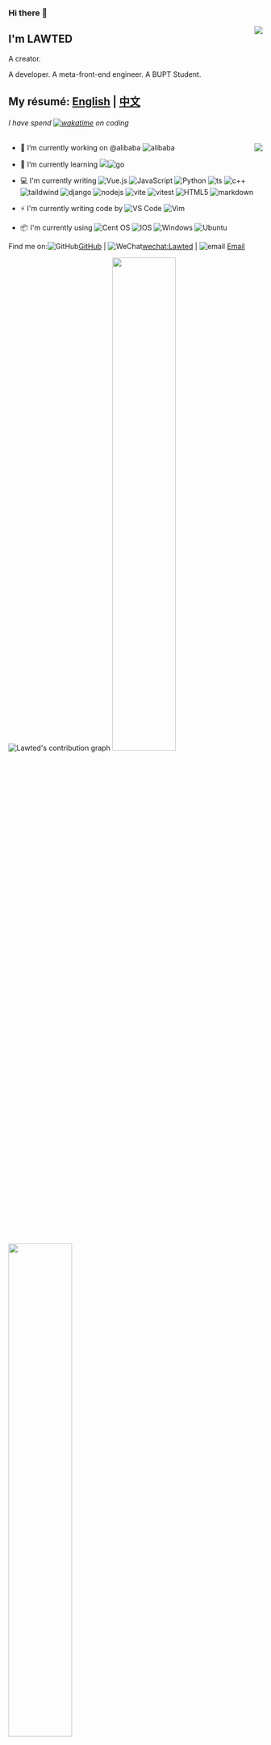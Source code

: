 ### Hi there 👋

<img align="right" src="https://github-readme-stats.vercel.app/api?username=LAWTED&show_icons=true&title_color=ffffff&icon_color=bb2acf&text_color=daf7dc&bg_color=151515" />

## I'm **LAWTED**

<p>A creator. </p>A developer. A meta-front-end engineer. A BUPT Student. 

## My résumé: [English](https://github.com/LAWTED/resume/blob/master/README.md) | [中文](https://github.com/LAWTED/resume/blob/master/README_zh.md)
###### I have spend [![wakatime](https://wakatime.com/badge/user/b538f533-3e8c-4b7b-ab49-7aab7771d31c.svg)](https://wakatime.com/@b538f533-3e8c-4b7b-ab49-7aab7771d31c) on coding


<img align="right" src="https://github-readme-stats.vercel.app/api/top-langs/?username=LAWTED&layout=compact&exclude_repo=sumy7.github.io&title_color=ffffff&icon_color=bb2acf&text_color=daf7dc&bg_color=151515" />

- 🔭 I’m currently working on @alibaba ![alibaba](https://api.iconify.design/simple-icons:alibabadotcom.svg?color=%23ffffff)
- 🌱 I’m currently learning ![](https://api.iconify.design/vscode-icons:file-type-typescript-official.svg)![go](https://api.iconify.design/logos:go.svg)
- 💻 I'm currently writing ![Vue.js](https://api.iconify.design/logos:vue.svg) ![JavaScript](https://api.iconify.design/logos:javascript.svg) ![Python](https://api.iconify.design/logos:python.svg) ![ts](https://api.iconify.design/logos:typescript-icon.svg) ![c++](https://api.iconify.design/logos:c-plusplus.svg)![taildwind](https://api.iconify.design/logos:tailwindcss-icon.svg) ![django](https://api.iconify.design/logos:django-icon.svg) ![nodejs](https://api.iconify.design/logos:nodejs-icon.svg) ![vite](https://api.iconify.design/logos:vitejs.svg) ![vitest](https://api.iconify.design/logos:vitest.svg) ![HTML5](https://api.iconify.design/logos:html-5.svg) ![markdown](https://api.iconify.design/logos:markdown.svg?color=%23ffffff)




- ⚡ I'm currently writing code by ![VS Code](https://api.iconify.design/logos:visual-studio-code.svg) ![Vim](https://api.iconify.design/logos:vim.svg)
- :package: I'm currently using ![Cent OS](https://api.iconify.design/logos:centos-icon.svg) ![IOS](https://api.iconify.design/logos:ios.svg?color=%23ffffff) ![Windows](https://api.iconify.design/logos:microsoft-windows.svg) ![Ubuntu](https://api.iconify.design/logos:ubuntu.svg)


Find me on:![GitHub](https://api.iconify.design/fa6-brands:github.svg)[GitHub](https://github.com/LAWTED) | ![WeChat](https://api.iconify.design/ic:baseline-wechat.svg)[wechat:Lawted]() | ![email](https://api.iconify.design/fxemoji:email.svg) [Email](mailto:wmz@bupt.edu.cn)


![Lawted's contribution graph](https://activity-graph.herokuapp.com/graph?username=LAWTED&theme=react-dark)
<img src="https://user-images.githubusercontent.com/56634309/155322762-c0819ee4-864c-4fb4-bfdd-42ff716966d8.gif" width="50%"><img src="https://user-images.githubusercontent.com/56634309/155669771-831ea527-7f7a-41d0-828a-f65836719568.gif" width="50%">

# LEETCODE Rank ![](https://leetcode-badge.haozibi.dev/v1cn/ranking/lawted.svg)  ![](https://leetcode-badge.haozibi.dev/v1cn/solved/lawted.svg) ![](https://leetcode-badge.haozibi.dev/v1cn/accepted-rate/lawted.svg)
![](https://stats.justsong.cn/api/leetcode?username=lawted&cn=true&theme=dark)
![](https://leetcode-badge.haozibi.dev/v1cn/chart/submission-calendar/lawted.svg)


